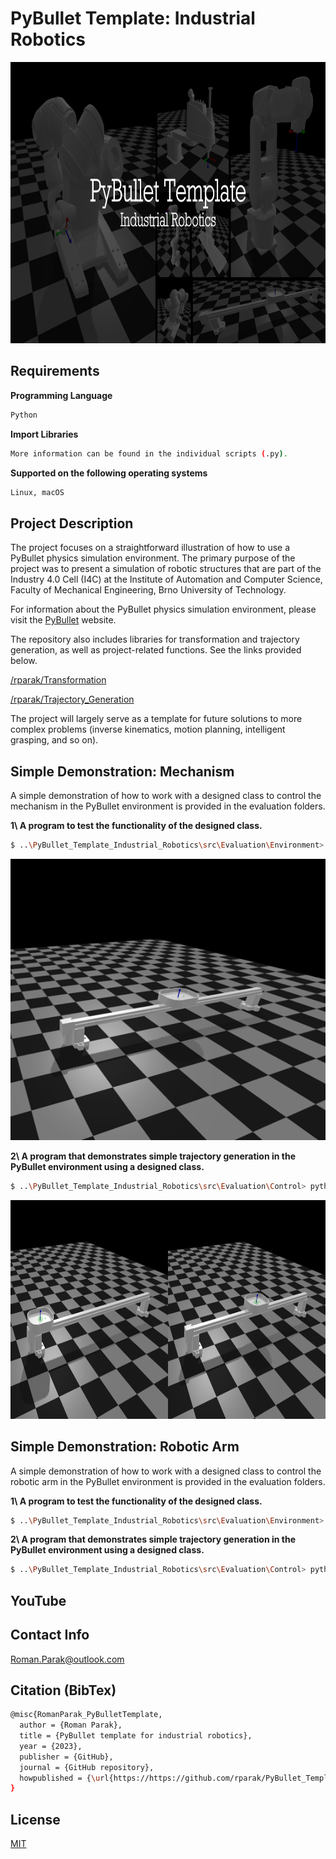 # PyBullet Template: Industrial Robotics

<p align="center">
<img src=https://github.com/rparak/PyBullet_Template_Industrial_Robotics/blob/main/images/Background.png width="800" height="450">
</p>

## Requirements

**Programming Language**

```bash
Python
```

**Import Libraries**
```bash
More information can be found in the individual scripts (.py).
```

**Supported on the following operating systems**
```bash
Linux, macOS
```

## Project Description
The project focuses on a straightforward illustration of how to use a PyBullet physics simulation environment. The primary purpose of the project was to present a simulation of robotic structures that are part of the Industry 4.0 Cell (I4C) at the Institute of Automation and Computer Science, Faculty of Mechanical Engineering, Brno University of Technology.

For information about the PyBullet physics simulation environment, please visit the [PyBullet](https://pybullet.org/wordpress/) website.

The repository also includes libraries for transformation and trajectory generation, as well as project-related functions. See the links provided below.

[/rparak/Transformation](https://github.com/rparak/Transformation)

[/rparak/Trajectory_Generation](https://github.com/rparak/Trajectory_Generation)

The project will largely serve as a template for future solutions to more complex problems (inverse kinematics, motion planning, intelligent grasping, and so on).

## Simple Demonstration: Mechanism

A simple demonstration of how to work with a designed class to control the mechanism in the PyBullet environment is provided in the evaluation folders.

**1\ A program to test the functionality of the designed class.**

```bash
$ ..\PyBullet_Template_Industrial_Robotics\src\Evaluation\Environment> python3 test_mechanism.py
```

<p align="center">
<img src=https://github.com/rparak/PyBullet_Template_Industrial_Robotics/blob/main/images/mechanism_1.png width="600" height="450">
</p>

**2\ A program that demonstrates simple trajectory generation in the PyBullet environment using a designed class.**

```bash
$ ..\PyBullet_Template_Industrial_Robotics\src\Evaluation\Control> python3 test_mechanism.py
```

<p align="center">
<img src=https://github.com/rparak/PyBullet_Template_Industrial_Robotics/blob/main/images/mechanism_2.png width="800" height="350">
</p>

## Simple Demonstration: Robotic Arm

A simple demonstration of how to work with a designed class to control the robotic arm in the PyBullet environment is provided in the evaluation folders.

**1\ A program to test the functionality of the designed class.**

```bash
$ ..\PyBullet_Template_Industrial_Robotics\src\Evaluation\Environment> python3 test_robot.py
```

**2\ A program that demonstrates simple trajectory generation in the PyBullet environment using a designed class.**

```bash
$ ..\PyBullet_Template_Industrial_Robotics\src\Evaluation\Control> python3 test_robot.py
```

## YouTube

## Contact Info
Roman.Parak@outlook.com

## Citation (BibTex)
```bash
@misc{RomanParak_PyBulletTemplate,
  author = {Roman Parak},
  title = {PyBullet template for industrial robotics},
  year = {2023},
  publisher = {GitHub},
  journal = {GitHub repository},
  howpublished = {\url{https://https://github.com/rparak/PyBullet_Template}}
}
```

## License
[MIT](https://choosealicense.com/licenses/mit/)
